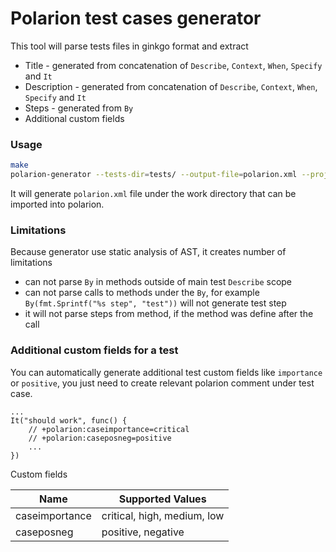 # Polarion test cases generator

This tool will parse tests files in ginkgo format and extract
- Title - generated from concatenation of `Describe`, `Context`, `When`, `Specify` and `It`
- Description - generated from concatenation of `Describe`, `Context`, `When`, `Specify` and `It`
- Steps - generated from `By`
- Additional custom fields

### Usage
```bash
make
polarion-generator --tests-dir=tests/ --output-file=polarion.xml --project-id=QE
```
It will generate `polarion.xml` file under the work directory that can be imported into polarion.

### Limitations

Because generator use static analysis of AST, it creates number of limitations
- can not parse `By` in methods outside of main test `Describe` scope
- can not parse calls to methods under the `By`, for example
`By(fmt.Sprintf("%s step", "test"))` will not generate test step
- it will not parse steps from method, if the method was define after the call

### Additional custom fields for a test

You can automatically generate additional test custom fields like `importance` or `positive`,
you just need to create relevant polarion comment under test case.
```
...
It("should work", func() {
    // +polarion:caseimportance=critical
    // +polarion:caseposneg=positive
    ...
})
```

Custom fields

Name | Supported Values
--- | ---
caseimportance | critical, high, medium, low
caseposneg | positive, negative
